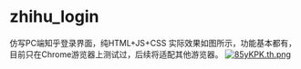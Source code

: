 # zhihu_login
仿写PC端知乎登录界面，纯HTML+JS+CSS
实际效果如图所示，功能基本都有，目前只在Chrome游览器上测试过，后续将适配其他游览器。
[![85yKPK.th.png](https://s1.ax1x.com/2020/03/22/85yKPK.th.png)](https://imgchr.com/i/85yKPK)
